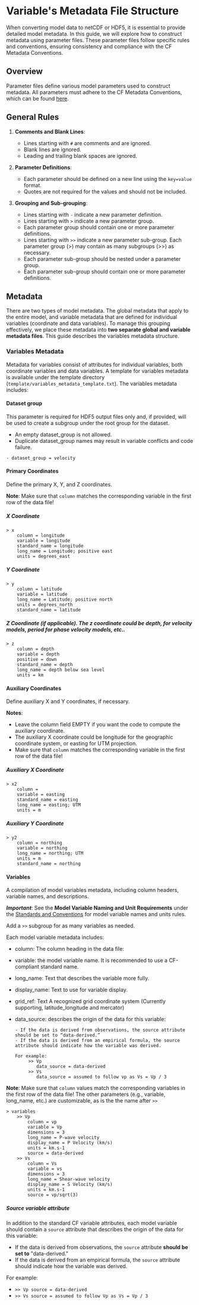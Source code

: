 # Variable's Metadata File Structure

When converting model data to netCDF or HDF5, it is essential to provide detailed model metadata. In this guide, we will explore how to construct metadata using parameter files. These parameter files follow specific rules and conventions, ensuring consistency and compliance with the CF Metadata Conventions.

## Overview

Parameter files define various model parameters used to construct metadata. All parameters must adhere to the CF Metadata Conventions, which can be found [here](https://cfconventions.org/).

## General Rules

1. **Comments and Blank Lines**:

   - Lines starting with `#` are comments and are ignored.
   - Blank lines are ignored.
   - Leading and trailing blank spaces are ignored.

2. **Parameter Definitions**:

   - Each parameter should be defined on a new line using the `key=value` format.
   - Quotes are not required for the values and should not be included.

3. **Grouping and Sub-grouping**:
   - Lines starting with `-` indicate a new parameter definition.
   - Lines starting with `>` indicate a new parameter group.
   - Each parameter group should contain one or more parameter definitions.
   - Lines starting with `>>` indicate a new parameter sub-group. Each parameter group (>) may contain as many subgroups (>>) as necessary.
   - Each parameter sub-group should be nested under a parameter group.
   - Each parameter sub-group should contain one or more parameter definitions.

## Metadata

There are two types of model metadata. The global metadata that apply to the entire model, and variable metadata that are defined for individual variables (coordinate and data variables). To manage this grouping effectively, we place these metadata into **two separate global and variable metadata files**. This guide describes the variables metadata structure.

### Variables Metadata

Metadata for variables consist of attributes for individual variables, both coordinate variables and data variables. A template for variables metadata is available under the template directory (`template/variables_metadata_template.txt`). The variables metadata includes:

#### Dataset group

This parameter is required for HDF5 output files only and, if provided, will be used to create a subgroup under the root group for the dataset.

- An empty dataset_group is not allowed.
- Duplicate dataset_group names may result in variable conflicts and code failure.

```
- dataset_group = velocity
```

#### Primary Coordinates

Define the primary X, Y, and Z coordinates.

**Note**: Make sure that `column` matches the corresponding variable in the first row of the data file!

##### X Coordinate

```
> x
    column = longitude
    variable = longitude
    standard_name = longitude
    long_name = Longitude; positive east
    units = degrees_east
```

##### Y Coordinate

```
> y
    column = latitude
    variable = latitude
    long_name = Latitude; positive north
    units = degrees_north
    standard_name = latitude
```

##### Z Coordinate (if applicable). The z coordinate could be depth, for velocity models, period for phase velocity models, etc..

```
> z
    column = depth
    variable = depth
    positive = down
    standard_name = depth
    long_name = depth below sea level
    units = km
```

#### Auxiliary Coordinates

Define auxiliary X and Y coordinates, if necessary.

**Notes**:

- Leave the column field EMPTY if you want the code to compute the auxiliary coordinate.
- The auxiliary X coordinate could be longitude for the geographic coordinate system, or easting for UTM projection.
- Make sure that `column` matches the corresponding variable in the first row of the data file!

##### Auxiliary X Coordinate

```
> x2
    column =
    variable = easting
    standard_name = easting
    long_name = easting; UTM
    units = m
```

##### Auxiliary Y Coordinate

```
> y2
    column = northing
    variable = northing
    long_name = northing; UTM
    units = m
    standard_name = northing
```

#### Variables

A compilation of model variables metadata, including column headers, variable names, and descriptions.

**_Important_**: See the **Model Variable Naming and Unit Requirements** under the <a href="../standards_and_conventions.html" target="_blank">Standards and Conventions</a> for model variable names and units rules.

Add a `>>` subgroup for as many variables as needed.

Each model variable metadata includes:

- column: The column heading in the data file:
- variable: the model variable name. It is recommended to use a CF-compliant standard name.
- long_name: Text that describes the variable more fully.
- display_name: Text to use for variable display.
- grid_ref: Text A recognized grid coordinate system (Currently supporting, latitude_longitude and mercator)
- data_source: describes the origin of the data for this variable:

      - If the data is derived from observations, the source attribute should be set to “data-derived.”
      - If the data is derived from an empirical formula, the source attribute should indicate how the variable was derived.

      For example:
           >> Vp
              data_source = data-derived
           >> Vs
              data_source = assumed to follow vp as Vs = Vp / 3

**Note**: Make sure that `column` values match the corresponding variables in the first row of the data file! The other parameters (e.g., variable, long_name, etc.) are customizable, as is the the name after `>>`

```
> variables
    >> Vp
        column = vp
        variable = Vp
        dimensions = 3
        long_name = P-wave velocity
        display_name = P Velocity (km/s)
        units = km.s-1
        source = data-derived
    >> Vs
        column = Vs
        variable = vs
        dimensions = 3
        long_name = Shear-wave velocity
        display_name = S Velocity (km/s)
        units = km.s-1
        source = vp/sqrt(3)
```

##### Source variable attribute

In addition to the standard CF variable attributes, each model variable should contain a `source` attribute that describes the origin of the data for this variable:

- If the data is derived from observations, the `source` attribute **should be set to** "data-derived."
- If the data is derived from an empirical formula, the `source` attribute should indicate how the variable was derived.

For example:

- `>> Vp
source = data-derived`
- `>> Vs
source = assumed to follow Vp as Vs = Vp / 3`
